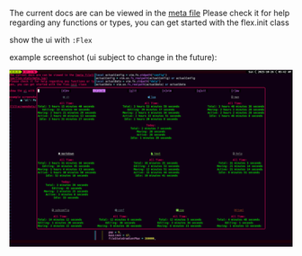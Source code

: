 The current docs are can be viewed in the [meta file](lua/flex-stats/meta.lua)
Please check it for help regarding any functions or types, you can get started with the flex.init class

show the ui with `:Flex`

example screenshot (ui subject to change in the future):

![1](screenshots/1.png)
